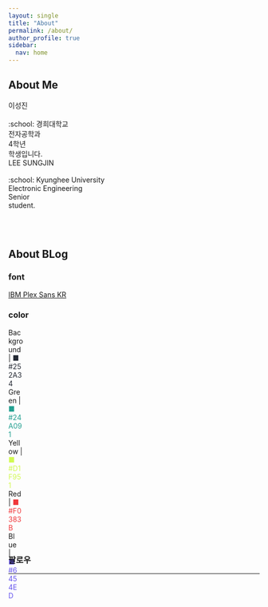 ```yaml
---
layout: single
title: "About"
permalink: /about/
author_profile: true
sidebar:
  nav: home
---
```


## About Me

<div class = "div1" markdown="1">
  이성진<br><br>
  :school: 경희대학교<br>
  전자공학과<br>
  4학년<br>
  학생입니다.
</div>

<div class = "div2" markdown="1">
  LEE SUNGJIN<br><br>
  :school: Kyunghee University<br>
  Electronic Engineering<br>
  Senior<br>
  student.
</div>

<br><br>

## About BLog

### font
[IBM Plex Sans KR](https://fonts.google.com/specimen/IBM+Plex+Sans+KR)

### color
<div class = "box" style="width:30px;" markdown = "1">
  Background | <span style="color:#252A34">■ #252A34</span> 
</div>
<div class = "box" style="width:30px;" markdown = "1">
  Green | <span style="color:#24A091">■ #24A091</span>
</div>
<div class = "box" style="width:30px;" markdown = "1">
  Yellow | <span style="color:#D1F951">■ #D1F951</span>
</div>
<div class = "box" style="width:30px;" markdown = "1">
  Red | <span style="color:#F0383B">■ #F0383B</span>
</div>
<div class = "box" style="width:20px;height:20px;" markdown = "1">
  Blue | <span style="color:#6454ED">■ #6454ED</span>
</div>

### 팔로우

---
